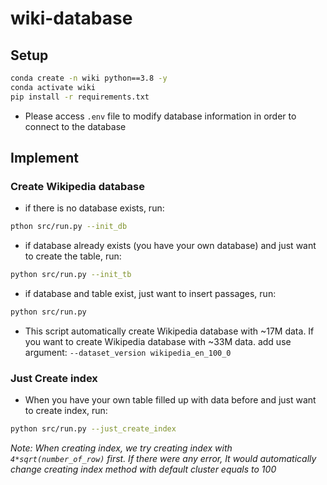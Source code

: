 # wiki-database
## Setup
```bash
conda create -n wiki python==3.8 -y
conda activate wiki
pip install -r requirements.txt
```
- Please access `.env` file to modify database information in order to connect to the database

## Implement
### Create Wikipedia database
- if there is no database exists, run:
```bash
pthon src/run.py --init_db
```
- if database already exists (you have your own database) and just want to create the table, run:
```bash
python src/run.py --init_tb
```
- if database and table exist, just want to insert passages, run:
```bash
python src/run.py
```
- This script automatically create Wikipedia database with ~17M data. If you want to create Wikipedia database with ~33M
  data. add use argument: `--dataset_version wikipedia_en_100_0`
### Just Create index
- When you have your own table filled up with data before and just want to create index, run:
```bash
python src/run.py --just_create_index
```
*Note: When creating index, we try creating index with `4*sqrt(number_of_row)` first. If there were any error, It would automatically change creating index method with default cluster equals to 100*
